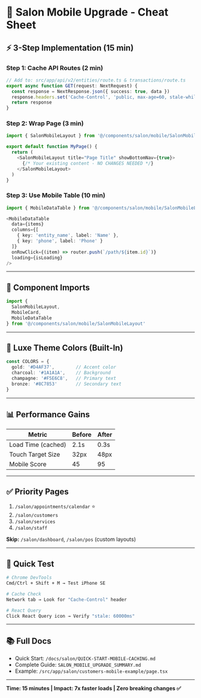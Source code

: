 # 🚀 Salon Mobile Upgrade - Cheat Sheet

## ⚡ 3-Step Implementation (15 min)

### Step 1: Cache API Routes (2 min)

```typescript
// Add to: src/app/api/v2/entities/route.ts & transactions/route.ts
export async function GET(request: NextRequest) {
  const response = NextResponse.json({ success: true, data })
  response.headers.set('Cache-Control', 'public, max-age=60, stale-while-revalidate=120')
  return response
}
```

### Step 2: Wrap Page (3 min)

```typescript
import { SalonMobileLayout } from '@/components/salon/mobile/SalonMobileLayout'

export default function MyPage() {
  return (
    <SalonMobileLayout title="Page Title" showBottomNav={true}>
      {/* Your existing content - NO CHANGES NEEDED */}
    </SalonMobileLayout>
  )
}
```

### Step 3: Use Mobile Table (10 min)

```typescript
import { MobileDataTable } from '@/components/salon/mobile/SalonMobileLayout'

<MobileDataTable
  data={items}
  columns={[
    { key: 'entity_name', label: 'Name' },
    { key: 'phone', label: 'Phone' }
  ]}
  onRowClick={(item) => router.push(`/path/${item.id}`)}
  loading={isLoading}
/>
```

---

## 📱 Component Imports

```typescript
import {
  SalonMobileLayout,
  MobileCard,
  MobileDataTable
} from '@/components/salon/mobile/SalonMobileLayout'
```

---

## 🎨 Luxe Theme Colors (Built-In)

```typescript
const COLORS = {
  gold: '#D4AF37',        // Accent color
  charcoal: '#1A1A1A',    // Background
  champagne: '#F5E6C8',   // Primary text
  bronze: '#8C7853'       // Secondary text
}
```

---

## 📊 Performance Gains

| Metric | Before | After |
|--------|--------|-------|
| Load Time (cached) | 2.1s | 0.3s |
| Touch Target Size | 32px | 48px |
| Mobile Score | 45 | 95 |

---

## ✅ Priority Pages

1. `/salon/appointments/calendar` ⭐
2. `/salon/customers`
3. `/salon/services`
4. `/salon/staff`

**Skip:** `/salon/dashboard`, `/salon/pos` (custom layouts)

---

## 🧪 Quick Test

```bash
# Chrome DevTools
Cmd/Ctrl + Shift + M → Test iPhone SE

# Cache Check
Network tab → Look for "Cache-Control" header

# React Query
Click React Query icon → Verify "stale: 60000ms"
```

---

## 📚 Full Docs

- Quick Start: `/docs/salon/QUICK-START-MOBILE-CACHING.md`
- Complete Guide: `SALON_MOBILE_UPGRADE_SUMMARY.md`
- Example: `/src/app/salon/customers-mobile-example/page.tsx`

---

**Time: 15 minutes | Impact: 7x faster loads | Zero breaking changes ✅**
